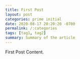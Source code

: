 ```yaml
---
title: First Post
layout: post
categories: prime initial
date: 2020-08-17 20:20:20 -0700
permalink: /:categories
tags: [tag1, tag2]
summary: Summary of the article
---
```

First Post Content.
